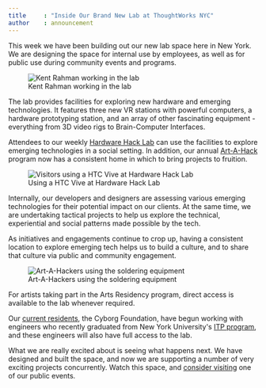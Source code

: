 ```yaml
---
title     : "Inside Our Brand New Lab at ThoughtWorks NYC"
author    : announcement
---
```

This week we have been building out our new lab space here in New York. We are designing the space for internal use by employees, as well as for public use during community events and programs.

<figure>
	<img src="/images/posts/2016-06-03-inside-our-brand-new-hack-lab/kent.jpg" alt="Kent Rahman working in the lab" />
	<figcaption>Kent Rahman working in the lab</figcaption>
</figure>

The lab provides facilities for exploring new hardware and emerging technologies. It features three new VR stations with powerful computers, a hardware prototyping station, and an array of other fascinating equipment - everything from 3D video rigs to Brain-Computer Interfaces.

<!--excerpt-ends-->

Attendees to our weekly <a href="https://hardwarehacklab.io/">Hardware Hack Lab</a> can use the facilities to explore emerging technologies in a social setting. In addition, our annual <a href="https://artahack.io/">Art-A-Hack</a> program now has a consistent home in which to bring projects to fruition.

<figure>
	<img src="/images/posts/2016-06-03-inside-our-brand-new-hack-lab/vive.jpg" alt="Visitors using a HTC Vive at Hardware Hack Lab" />
	<figcaption>Using a HTC Vive at Hardware Hack Lab</figcaption>
</figure>

Internally, our developers and designers are assessing various emerging technologies for their potential impact on our clients. At the same time, we are undertaking tactical projects to help us explore the technical, experiential and social patterns made possible by the tech.

As initiatives and engagements continue to crop up, having a consistent location to explore emerging tech helps us to build a culture, and to share that culture via public and community engagement.

<figure>
	<img src="/images/posts/2016-06-03-inside-our-brand-new-hack-lab/artahack.jpg" alt="Art-A-Hackers using the soldering equipment" />
	<figcaption>Art-A-Hackers using the soldering equipment</figcaption>
</figure>

For artists taking part in the Arts Residency program, direct access is available to the lab whenever required.

Our <a href="/blog/introducing-cyborg-foundation/">current residents</a>, the Cyborg Foundation, have begun working with engineers who recently graduated from New York University's <a href="http://tisch.nyu.edu/itp">ITP program</a>, and these engineers will also have full access to the lab.

What we are really excited about is seeing what happens next. We have designed and built the space, and now we are supporting a number of very exciting projects concurrently. Watch this space, and <a href="https://hardwarehacklab.io/join/">consider visiting</a> one of our public events.